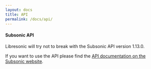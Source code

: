 ```yaml
---
layout: docs
title: API
permalink: /docs/api/
---
```


#### Subsonic API

Libresonic will try not to break with the Subsonic API version 1.13.0.

If you want to use the API please find the [API documentation on the Subsonic website](http://www.subsonic.org/pages/api.jsp).
